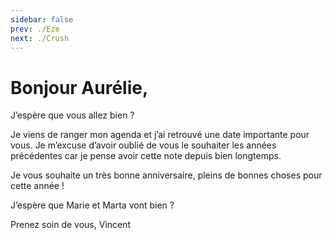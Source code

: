 ```yaml
---
sidebar: false
prev: ./Eze
next: ./Crush
---
```


# Bonjour Aurélie,

J’espère que vous allez bien ?

Je viens de ranger mon agenda et j’ai retrouvé une date importante pour vous. Je m’excuse d’avoir oublié de vous le souhaiter les années précédentes car je pense avoir cette note depuis bien longtemps.

Je vous souhaite un très bonne anniversaire, pleins de bonnes choses pour cette année !

J’espère que Marie et Marta vont bien ?

Prenez soin de vous,
Vincent
